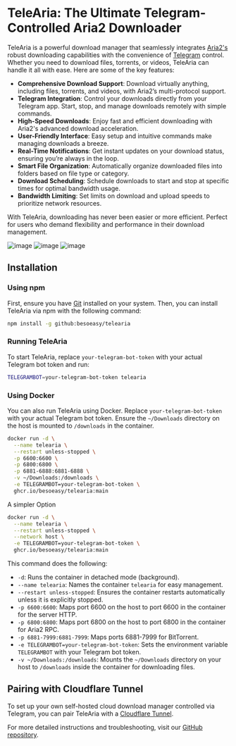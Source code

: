 # TeleAria: The Ultimate Telegram-Controlled Aria2 Downloader

TeleAria is a powerful download manager that seamlessly integrates [Aria2's](https://aria2.github.io/) robust downloading capabilities with the convenience of [Telegram](https://telegram.org/) control. Whether you need to download files, torrents, or videos, TeleAria can handle it all with ease. Here are some of the key features:

- **Comprehensive Download Support**: Download virtually anything, including files, torrents, and videos, with Aria2’s multi-protocol support.
- **Telegram Integration**: Control your downloads directly from your Telegram app. Start, stop, and manage downloads remotely with simple commands.
- **High-Speed Downloads**: Enjoy fast and efficient downloading with Aria2's advanced download acceleration.
- **User-Friendly Interface**: Easy setup and intuitive commands make managing downloads a breeze.
- **Real-Time Notifications**: Get instant updates on your download status, ensuring you’re always in the loop.
- **Smart File Organization**: Automatically organize downloaded files into folders based on file type or category.
- **Download Scheduling**: Schedule downloads to start and stop at specific times for optimal bandwidth usage.
- **Bandwidth Limiting**: Set limits on download and upload speeds to prioritize network resources.


With TeleAria, downloading has never been easier or more efficient. Perfect for users who demand flexibility and performance in their download management.

![image](https://github.com/user-attachments/assets/08b2c939-b766-4926-ab82-91e94b6438ac)
![image](https://github.com/user-attachments/assets/890775b1-1858-4364-8d4f-c19f9f29c31d)
![image](https://github.com/user-attachments/assets/fe99c36b-bf9c-47e4-8ba8-05faaa218db9)


## Installation

### Using npm

First, ensure you have [Git](https://git-scm.com/) installed on your system. Then, you can install TeleAria via npm with the following command:

```bash
npm install -g github:besoeasy/telearia
```

### Running TeleAria

To start TeleAria, replace `your-telegram-bot-token` with your actual Telegram bot token and run:

```bash
TELEGRAMBOT=your-telegram-bot-token telearia
```

### Using Docker

You can also run TeleAria using Docker. Replace `your-telegram-bot-token` with your actual Telegram bot token. Ensure the `~/Downloads` directory on the host is mounted to `/downloads` in the container.

```bash
docker run -d \
  --name telearia \
  --restart unless-stopped \
  -p 6600:6600 \
  -p 6800:6800 \
  -p 6881-6888:6881-6888 \
  -v ~/Downloads:/downloads \
  -e TELEGRAMBOT=your-telegram-bot-token \
  ghcr.io/besoeasy/telearia:main
```

A simpler Option

```bash
docker run -d \
  --name telearia \
  --restart unless-stopped \
  --network host \
  -e TELEGRAMBOT=your-telegram-bot-token \
  ghcr.io/besoeasy/telearia:main
```

This command does the following:

- `-d`: Runs the container in detached mode (background).
- `--name telearia`: Names the container `telearia` for easy management.
- `--restart unless-stopped`: Ensures the container restarts automatically unless it is explicitly stopped.
- `-p 6600:6600`: Maps port 6600 on the host to port 6600 in the container for the server HTTP.
- `-p 6800:6800`: Maps port 6800 on the host to port 6800 in the container for Aria2 RPC.
- `-p 6881-7999:6881-7999`: Maps ports 6881-7999 for BitTorrent.
- `-e TELEGRAMBOT=your-telegram-bot-token`: Sets the environment variable `TELEGRAMBOT` with your Telegram bot token.
- `-v ~/Downloads:/downloads`: Mounts the `~/Downloads` directory on your host to `/downloads` inside the container for downloading files.

## Pairing with Cloudflare Tunnel

To set up your own self-hosted cloud download manager controlled via Telegram, you can pair TeleAria with a [Cloudflare Tunnel](https://developers.cloudflare.com/cloudflare-one/connections/connect-apps/).

For more detailed instructions and troubleshooting, visit our [GitHub repository](https://github.com/besoeasy/telearia).
